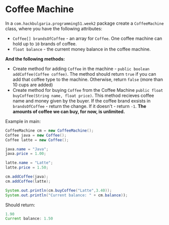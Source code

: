 # Coffee Machine

In a `com.hackbulgaria.programming51.week2` package create a `CoffeeMachine` class, where you have the following attributes:

* `Coffee[] brandsOfCoffee` - an array for `Coffee`. One coffee machine can hold up to `10` brands of coffee.
* `float balance` - the current money balance in the coffee machine.


**And the following methods:**

* Create method for adding `Coffee` in the machine - `public boolean addCoffee(Coffee coffee)`. The method should return `true` if you can add that coffee type to the machine. Otherwise, return `false` (more than 10 cups are added)
* Create method for buying `Coffee` from the Coffee Machine `public float buyCoffee(String name, float price)`. This method recieves coffee name and money given by the buyer. If the coffee brand exsists in `brandsOfCoffee` - return the change. If it doesn't - return `-1`. **The amounts of coffee we can buy, for now, is unlimited.**

Example in main:

```java
CoffeeMachine cm = new CoffeeMachine();
Coffee java = new Coffee();
Coffee latte = new Coffee();

java.name = "Java";
java.price = 1.00;

latte.name = "Latte";
latte.price = 1.50;

cm.addCoffee(java);
cm.addCoffee(latte);

System.out.println(cm.buyCoffee("Latte",3.40));
System.out.println("Current balance: " + cm.balance));
```

Should return:

```java
1.90
Current balance: 1.50
```
